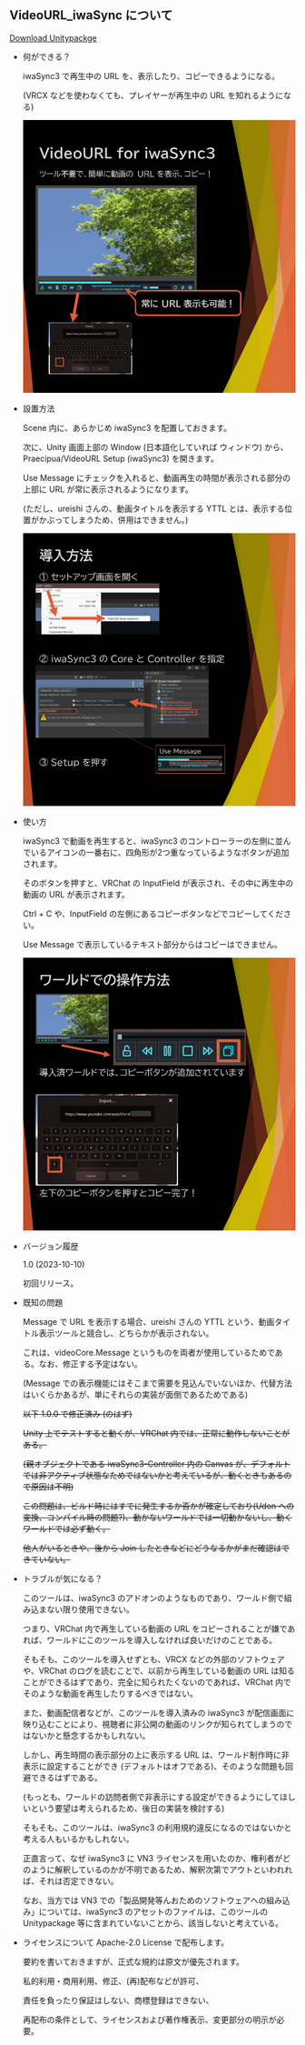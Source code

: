 ## VideoURL_iwaSync について


[Download Unitypackge](VideoURL_iwaSync3.unitypackage)

- 何ができる？

	iwaSync3 で再生中の URL を、表示したり、コピーできるようになる。

	(VRCX などを使わなくても、プレイヤーが再生中の URL を知れるようになる)

	![Thumbnail](Images/VideoURL-iwaSync-1.png)


- 設置方法

	Scene 内に、あらかじめ iwaSync3 を配置しておきます。

	次に、Unity 画面上部の Window (日本語化していれば ウィンドウ) から、Praecipua/VideoURL Setup (iwaSync3) を開きます。

	Use Message にチェックを入れると、動画再生の時間が表示される部分の上部に URL が常に表示されるようになります。

	(ただし、ureishi さんの、動画タイトルを表示する YTTL とは、表示する位置がかぶってしまうため、併用はできません。)

	![Install](Images/VideoURL-iwaSync-2.png)


- 使い方

	iwaSync3 で動画を再生すると、iwaSync3 のコントローラーの左側に並んでいるアイコンの一番右に、四角形が2つ重なっているようなボタンが追加されます。

	そのボタンを押すと、VRChat の InputField が表示され、その中に再生中の動画の URL が表示されます。

	Ctrl + C や、InputField の左側にあるコピーボタンなどでコピーしてください。

	Use Message で表示しているテキスト部分からはコピーはできません。

	![PlayerUse](Images/VideoURL-iwaSync-3.png)


- バージョン履歴

	1.0 (2023-10-10)

	初回リリース。


- 既知の問題

	Message で URL を表示する場合、ureishi さんの YTTL という、動画タイトル表示ツールと競合し、どちらかが表示されない。

	これは、videoCore.Message というものを両者が使用しているためである。なお、修正する予定はない。
	
	(Message での表示機能にはそこまで需要を見込んでいないほか、代替方法はいくらかあるが、単にそれらの実装が面倒であるためである)


	~~以下 1.0.0 で修正済み (のはず)~~

	~~Unity 上でテストすると動くが、VRChat 内では、正常に動作しないことがある。~~

	~~(親オブジェクトである iwaSync3-Controller 内の Canvas が、デフォルトでは非アクティブ状態なためではないかと考えているが、動くときもあるので原因は不明)~~

	~~この問題は、ビルド時にはすでに発生するか否かが確定しており(Udon への変換、コンパイル時の問題?)、動かないワールドでは一切動かないし、動くワールドでは必ず動く。~~

	~~他人がいるときや、後から Join したときなどにどうなるかがまだ確認はできていない。~~


- トラブルが気になる？

	このツールは、iwaSync3 のアドオンのようなものであり、ワールド側で組み込まない限り使用できない。

	つまり、VRChat 内で再生している動画の URL をコピーされることが嫌であれば、ワールドにこのツールを導入しなければ良いだけのことである。

	そもそも、このツールを導入せずとも、VRCX などの外部のソフトウェアや、VRChat のログを読むことで、以前から再生している動画の URL は知ることができるはずであり、完全に知られたくないのであれば、VRChat 内でそのような動画を再生したりするべきではない。

	
	また、動画配信者などが、このツールを導入済みの iwaSync3 が配信画面に映り込むことにより、視聴者に非公開の動画のリンクが知られてしまうのではないかと懸念するかもしれない。

	しかし、再生時間の表示部分の上に表示する URL は、ワールド制作時に非表示に設定することができ (デフォルトはオフである)、そのような問題も回避できるはずである。

	(もっとも、ワールドの訪問者側で非表示にする設定ができるようにしてほしいという要望は考えられるため、後日の実装を検討する)


	そもそも、このツールは、iwaSync3 の利用規約違反になるのではないかと考える人もいるかもしれない。

	正直言って、なぜ iwaSync3 に VN3 ライセンスを用いたのか、権利者がどのように解釈しているのかが不明であるため、解釈次第でアウトといわれれば、それは否定できない。

	なお、当方では VN3 での「製品開発等んおためのソフトウェアへの組み込み」については、iwaSync3 のアセットのファイルは、このツールの Unitypackage 等に含まれていないことから、該当しないと考えている。


- ライセンスについて
	Apache-2.0 License で配布します。

	要約を書いておきますが、正式な規約は原文が優先されます。

	私的利用・商用利用、修正、(再)配布などが許可、
	
	責任を負ったり保証はしない、商標登録はできない、

	再配布の条件として、ライセンスおよび著作権表示、変更部分の明示が必要。
